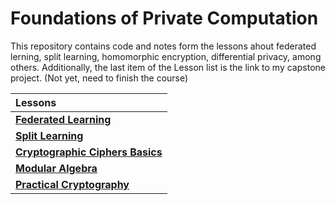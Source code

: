 # Foundations of Private Computation

This repository contains code and notes form the lessons ahout federated lerning, split learning, homomorphic encryption, differential privacy, among others.
Additionally, the last item of the Lesson list is the link to my capstone project. (Not yet, need to finish the course)

| Lessons |
|:-------|
|[**Federated Learning**](https://github.com/gonzalo-munillag/Private_AI_OpenMined/tree/main/Foundations_of_Private_Computation/Federated_Learning)|  
|[**Split Learning**](https://github.com/gonzalo-munillag/Private_AI_OpenMined/tree/main/Foundations_of_Private_Computation/Split_Learning)|  
|[**Cryptographic Ciphers Basics**](https://github.com/gonzalo-munillag/Private_AI_OpenMined/tree/main/Foundations_of_Private_Computation/Cryptography_cipher_basics)|
|[**Modular Algebra**](https://github.com/gonzalo-munillag/Private_AI_OpenMined/tree/main/Foundations_of_Private_Computation/Modular_algebra)|
|[**Practical Cryptography**](https://github.com/gonzalo-munillag/Private_AI_OpenMined/tree/main/Foundations_of_Private_Computation/Practical%20cryptography)|
